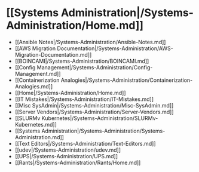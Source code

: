# [[Systems Administration|/Systems-Administration/Home.md]]
 * [[Ansible Notes|/Systems-Administration/Ansible-Notes.md]]
 * [[AWS Migration Documentation|/Systems-Administration/AWS-Migration-Documentation.md]]
 * [[BOINCAMI|/Systems-Administration/BOINCAMI.md]]
 * [[Config Management|/Systems-Administration/Config-Management.md]]
 * [[Containerization Analogies|/Systems-Administration/Containerization-Analogies.md]]
 * [[Home|/Systems-Administration/Home.md]]
 * [[IT Mistakes|/Systems-Administration/IT-Mistakes.md]]
 * [[Misc SysAdmin|/Systems-Administration/Misc-SysAdmin.md]]
 * [[Server Vendors|/Systems-Administration/Server-Vendors.md]]
 * [[SLURMv Kubernetes|/Systems-Administration/SLURMv-Kubernetes.md]]
 * [[Systems Administration|/Systems-Administration/Systems-Administration.md]]
 * [[Text Editors|/Systems-Administration/Text-Editors.md]]
 * [[udev|/Systems-Administration/udev.md]]
 * [[UPS|/Systems-Administration/UPS.md]]
 * [[Rants|/Systems-Administration/Rants/Home.md]]
